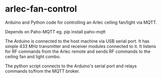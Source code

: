# arlec-fan-control
Arduino and Python code for controlling an Arlec ceiling fan/light via MQTT.

Depends on Paho-MQTT eg. pip install paho-mqtt

The Arduino is connected to the host machine via USB serial port. It has simple 433 MHz transmitter and receiver modules connected to it. It listens for RF commands from the Arlec remote and sends RF commands to the ceiling fan and light combo.

The python script connects to the Arduino's serial port and relays commands to/from the MQTT broker.
